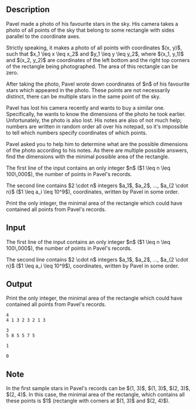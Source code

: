 ## Description

<div><p>Pavel made a photo of his favourite stars in the sky. His camera takes a photo of all points of the sky that belong to some rectangle with sides parallel to the coordinate axes.</p><p>Strictly speaking, it makes a photo of all points with coordinates $(x, y)$, such that $x_1 \leq x \leq x_2$ and $y_1 \leq y \leq y_2$, where $(x_1, y_1)$ and $(x_2, y_2)$ are coordinates of the left bottom and the right top corners of the rectangle being photographed. The area of this rectangle can be zero.</p><p>After taking the photo, Pavel wrote down coordinates of $n$ of his favourite stars which appeared in the photo. These points are not necessarily distinct, there can be multiple stars in the same point of the sky.</p><p>Pavel has lost his camera recently and wants to buy a similar one. Specifically, he wants to know the dimensions of the photo he took earlier. Unfortunately, the photo is also lost. His notes are also of not much help; numbers are written in random order all over his notepad, so it's impossible to tell which numbers specify coordinates of which points.</p><p>Pavel asked you to help him to determine what are the possible dimensions of the photo according to his notes. As there are multiple possible answers, find the dimensions with the minimal possible area of the rectangle.</p></div><div class="input-specification"><p>The first line of the input contains an only integer $n$ ($1 \leq n \leq 100\,000$), the number of points in Pavel's records.</p><p>The second line contains $2 \cdot n$ integers $a_1$, $a_2$, ..., $a_{2 \cdot n}$ ($1 \leq a_i \leq 10^9$), coordinates, written by Pavel in some order.</p></div><div class="output-specification"><p>Print the only integer, the minimal area of the rectangle which could have contained all points from Pavel's records.</p></div>

## Input

<p>The first line of the input contains an only integer $n$ ($1 \leq n \leq 100\,000$), the number of points in Pavel's records.</p><p>The second line contains $2 \cdot n$ integers $a_1$, $a_2$, ..., $a_{2 \cdot n}$ ($1 \leq a_i \leq 10^9$), coordinates, written by Pavel in some order.</p>

## Output

<p>Print the only integer, the minimal area of the rectangle which could have contained all points from Pavel's records.</p>





```input1
4
4 1 3 2 3 2 1 3

```




```input2
3
5 8 5 5 7 5

```




```output1
1
```




```output2
0
```



## Note

<p>In the first sample stars in Pavel's records can be $(1, 3)$, $(1, 3)$, $(2, 3)$, $(2, 4)$. In this case, the minimal area of the rectangle, which contains all these points is $1$ (rectangle with corners at $(1, 3)$ and $(2, 4)$).</p>
